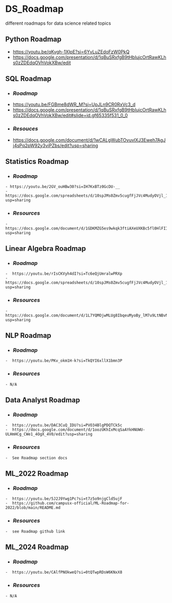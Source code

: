 # DS_Roadmap
different roadmaps for data science related topics
## Python Roadmap
  - https://youtu.be/qKvgh-1XIpE?si=6YvLuZEdoFzW0PkQ
  - https://docs.google.com/presentation/d/1qBuSRxfgB9tHblujcOrtRawKLhs0zZDEdqOVhVokXBw/edit
## SQL Roadmap
*  ### _Roadmap_
  -  https://youtu.be/FGBme8dWR_M?si=UpJLn9CR0RxVc3_d
  - https://docs.google.com/presentation/d/1qBuSRxfgB9tHblujcOrtRawKLhs0zZDEdqOVhVokXBw/edit#slide=id.gf65335f531_0_0
*  ### _Resouces_
  -  https://docs.google.com/document/d/1wCALgWubTOvuvlXJ3Eweh7AgJj4sPq2pW92y3viPZbs/edit?usp=sharing
## Statistics Roadmap
  *  ### _Roadmap_
    - https://youtu.be/2GV_ouHBw30?si=IH7KxBTz0GcDU-__
    - https://docs.google.com/spreadsheets/d/10spJMs0Zmv5cugfFjJVc4MudyOVjl_16Ef5z54oxqnM/edit?usp=sharing
  *  ### _Resources_
    - https://docs.google.com/document/d/1GDKMZG5es9wkqk3ftiAXeUXKBc5fl0HlFIIKucPgRIs/edit?usp=sharing
## Linear Algebra Roadmap
  *  ### _Roadmap_
    -  https://youtu.be/rIsCKVyh4dI?si=Tc6eQjUmralwPRXp
    -  https://docs.google.com/spreadsheets/d/10spJMs0Zmv5cugfFjJVc4MudyOVjl_16Ef5z54oxqnM/edit?usp=sharing
  *  ### _Resources_
    -  https://docs.google.com/document/d/1L7YQMOjwMLUg8IbqeuMyoBy_lM7u9LtNBvNhQCShRF8/edit?usp=sharing
## NLP Roadmap
  *  ### _Roadmap_
    -  https://youtu.be/PKv_okm1H-k?si=TkQYI6xllX1bmn3P
  *  ### _Resources_
    - N/A
## Data Analyst Roadmap
  *  ### _Roadmap_
    -  https://youtu.be/DAC3CuQ_IDU?si=PVO34BlgPDQTCk5c
    -  https://docs.google.com/document/d/1oozUKhIxMcqSaAYkHNUWU-ULHmHCg_CWe1_4OgX_4V0/edit?usp=sharing
  *  ### _Resources_
    -  See Roadmap section docs
## ML_2022 Roadmap
  *  ### _Roadmap_
    -  https://youtu.be/5J2J9Ywg1Pc?si=t7z5o9njgCld5ujF
    -  https://github.com/campusx-official/ML-Roadmap-for-2022/blob/main/README.md
  *  ### _Resources_
    -  see Roadmap github link
## ML_2024 Roadmap
  *  ### _Roadmap_
    -  https://youtu.be/CAlfPNOkweQ?si=0tQTwpRDsW6KNxX8
  *  ### _Resources_
    - N/A
